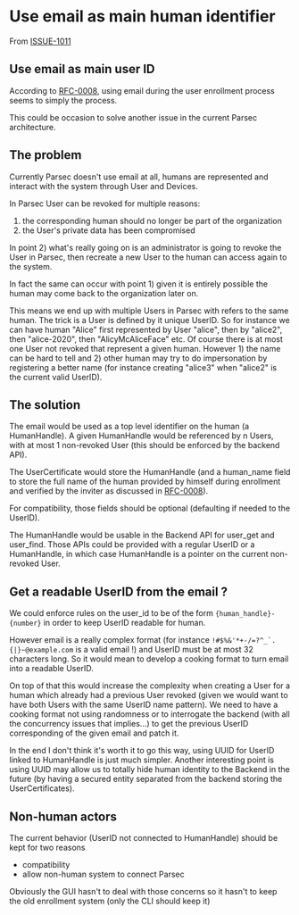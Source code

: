 # Use email as main human identifier

From [ISSUE-1011](https://github.com/Scille/parsec-cloud/issues/1011)

## Use email as main user ID

According to [RFC-0008](0008-smoothening-the-invite-process.md), using email during the user enrollment process seems to simply the process.

This could be occasion to solve another issue in the current Parsec architecture.

## The problem

Currently Parsec doesn't use email at all, humans are represented and interact with the system through User and Devices.

In Parsec User can be revoked for multiple reasons:

1) the corresponding human should no longer be part of the organization
2) the User's private data has been compromised

In point 2) what's really going on is an administrator is going to revoke the User in Parsec, then recreate a new User to the human can access again to the system.

In fact the same can occur with point 1) given it is entirely possible the human may come back to the organization later on.

This means we end up with multiple Users in Parsec with refers to the same human.
The trick is a User is defined by it unique UserID.
So for instance we can have human "Alice" first represented by User "alice", then by "alice2", then "alice-2020", then "AlicyMcAliceFace" etc.
Of course there is at most one User not revoked that represent a given human.
However 1) the name can be hard to tell and 2) other human may try to do impersonation by registering a better name (for instance creating "alice3" when "alice2" is the current valid UserID).

## The solution

The email would be used as a top level identifier on the human (a HumanHandle).
A given HumanHandle would be referenced by n Users, with at most 1 non-revoked User (this should be enforced by the backend API).

The UserCertificate would store the HumanHandle (and a human_name field to store the full name of the human provided by himself during enrollment and verified by the inviter as discussed in [RFC-0008](0008-smoothening-the-invite-process.md)).

For compatibility, those fields should be optional (defaulting if needed to the UserID).

The HumanHandle would be usable in the Backend API for user_get and user_find. Those APIs could be provided with a regular UserID or a HumanHandle, in which case HumanHandle is a pointer on the current non-revoked User.

## Get a readable UserID from the email ?

We could enforce rules on the user_id to be of the form `{human_handle}-{number}` in order to keep UserID readable for human.

However email is a really complex format (for instance ```!#$%&'*+-/=?^_`.{|}~@example.com``` is a valid email !) and UserID must be at most 32 characters long.
So it would mean to develop a cooking format to turn email into a readable UserID.

On top of that this would increase the complexity when creating a User for a human which already had a previous User revoked (given we would want to have both Users with the same UserID name pattern).
We need to have a cooking format not using randomness or to interrogate the backend (with all the concurrency issues that implies...) to get the previous UserID corresponding of the given email and patch it.

In the end I don't think it's worth it to go this way, using UUID for UserID linked to HumanHandle is just much simpler.
Another interesting point is using UUID may allow us to totally hide human identity to the Backend in the future (by having a secured entity separated from the backend storing the UserCertificates).

## Non-human actors

The current behavior (UserID not connected to HumanHandle) should be kept for two reasons

- compatibility
- allow non-human system to connect Parsec

Obviously the GUI hasn't to deal with those concerns so it hasn't to keep the old enrollment system (only the CLI should keep it)
